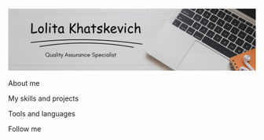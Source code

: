 ![Header](https://github.com/lolitakhatskevich/lolitakhatskevich/blob/main/assets/header.png)

About me

My skills and projects

Tools and languages

Follow me